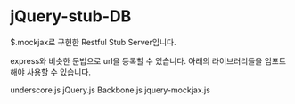 # jQuery-stub-DB
$.mockjax로 구현한 Restful Stub Server입니다.

express와 비슷한 문법으로 url을 등록할 수 있습니다.
아래의 라이브러리들을 임포트 해야 사용할 수 있습니다.

underscore.js
jQuery.js
Backbone.js
jquery-mockjax.js